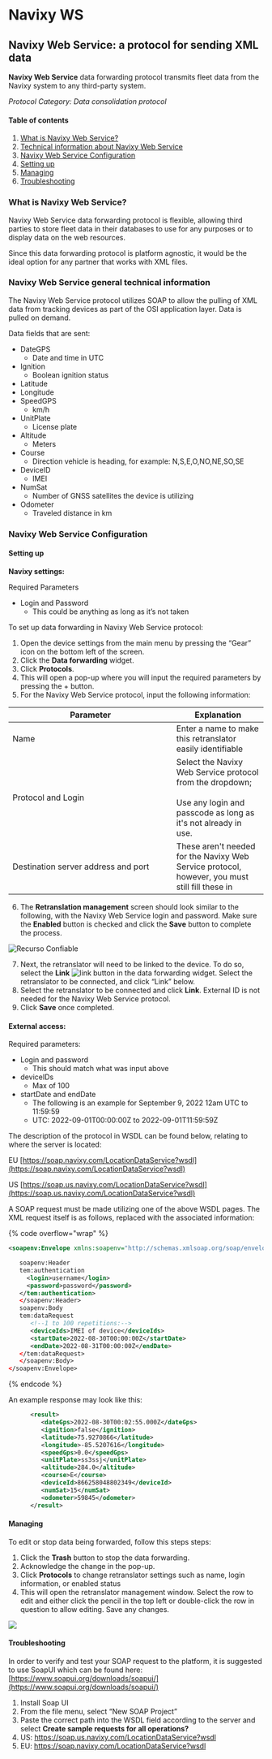 # Navixy WS

## Navixy Web Service: a protocol for sending XML data

**Navixy Web Service** data forwarding protocol transmits fleet data from the Navixy system to any third-party system.

_Protocol Category: Data consolidation protocol_&#x20;

#### Table of contents

1. [What is Navixy Web Service?](navixy-ws.md#what-is-ws)
2. [Technical information about Navixy Web Service](navixy-ws.md#tech-info-ws)
3. [Navixy Web Service Configuration](navixy-ws.md#ws-config)
4. [Setting up](navixy-ws.md#setting-up)
5. [Managing](navixy-ws.md#managing)
6. [Troubleshooting](navixy-ws.md#troubleshooting)

### What is Navixy Web Service?

Navixy Web Service data forwarding protocol is flexible, allowing third parties to store fleet data in their databases to use for any purposes or to display data on the web resources.

Since this data forwarding protocol is platform agnostic, it would be the ideal option for any partner that works with XML files.

### Navixy Web Service general technical information

The Navixy Web Service protocol utilizes SOAP to allow the pulling of XML data from tracking devices as part of the OSI application layer. Data is pulled on demand.

Data fields that are sent:

* DateGPS
  * Date and time in UTC
* Ignition
  * Boolean ignition status
* Latitude
* Longitude
* SpeedGPS
  * km/h
* UnitPlate
  * License plate
* Altitude
  * Meters
* Course
  * Direction vehicle is heading, for example: N,S,E,O,NO,NE,SO,SE
* DeviceID
  * IMEI
* NumSat
  * Number of GNSS satellites the device is utilizing
* Odometer
  * Traveled distance in km

### Navixy Web Service Configuration

#### Setting up

**Navixy settings:**

Required Parameters

* Login and Password
  * This could be anything as long as it’s not taken

To set up data forwarding in Navixy Web Service protocol:

1. Open the device settings from the main menu by pressing the “Gear” icon on the bottom left of the screen.
2. Click the **Data forwarding** widget.
3. Click **Protocols**.
4. This will open a pop-up where you will input the required parameters by pressing the + button.
5. For the Navixy Web Service protocol, input the following information:

<table><thead><tr><th width="307.8182373046875">Parameter</th><th>Explanation</th></tr></thead><tbody><tr><td>Name</td><td>Enter a name to make this retranslator easily identifiable</td></tr><tr><td>Protocol and Login</td><td>Select the Navixy Web Service protocol from the dropdown;<br><br>Use any login and passcode as long as it's not already in use.</td></tr><tr><td>Destination server address and port</td><td>These aren't needed for the Navixy Web Service protocol, however, you must still fill these in</td></tr></tbody></table>

6. The **Retranslation management** screen should look similar to the following, with the Navixy Web Service login and password. Make sure the **Enabled** button is checked and click the **Save** button to complete the process.

![Recurso Confiable](https://www.navixy.com/wp-content/uploads/2022/10/pasted-image-0-4-600x112.png)

7. Next, the retranslator will need to be linked to the device. To do so, select the **Link** <img src="https://www.navixy.com/wp-content/uploads/2022/08/image-3.png" alt="link" data-size="line"> button in the data forwarding widget. Select the retranslator to be connected, and click “Link” below.
8. Select the retranslator to be connected and click **Link**. External ID is not needed for the Navixy Web Service protocol.
9. Click **Save** once completed.

#### External access:

Required parameters:

* Login and password
  * This should match what was input above
* deviceIDs
  * Max of 100
* startDate and endDate
  * The following is an example for September 9, 2022 12am UTC to 11:59:59
  * UTC: 2022-09-01T00:00:00Z to 2022-09-01T11:59:59Z

The description of the protocol in WSDL can be found below, relating to where the server is located:

EU [https://soap.navixy.com/LocationDataService?wsdl](https://soap.navixy.com/LocationDataService?wsdl)

US [https://soap.us.navixy.com/LocationDataService?wsdl](https://soap.us.navixy.com/LocationDataService?wsdl)

A SOAP request must be made utilizing one of the above WSDL pages. The XML request itself is as follows, replaced with the associated information:

{% code overflow="wrap" %}
```xml
<soapenv:Envelope xmlns:soapenv="http://schemas.xmlsoap.org/soap/envelope/" xmlns:tem="http://tempuri.org">

   soapenv:Header
   tem:authentication
     <login>username</login>
     <password>password</password>
   </tem:authentication>
   </soapenv:Header>
   soapenv:Body
   tem:dataRequest
      <!--1 to 100 repetitions:-->
      <deviceIds>IMEI of device</deviceIds>
      <startDate>2022-08-30T00:00:00Z</startDate>
      <endDate>2022-08-31T00:00:00Z</endDate>
   </tem:dataRequest>
   </soapenv:Body>
</soapenv:Envelope>
```
{% endcode %}

An example response may look like this:

```xml
      <result>
         <dateGps>2022-08-30T00:02:55.000Z</dateGps>
         <ignition>false</ignition>
         <latitude>75.9270866</latitude>
         <longitude>-85.5207616</longitude>
         <speedGps>0.0</speedGps>
         <unitPlate>ss3ssj</unitPlate>
         <altitude>284.0</altitude>
         <course>E</course>
         <deviceId>866258048802349</deviceId>
         <numSat>15</numSat>
         <odometer>59845</odometer>
      </result>
```

#### Managing

To edit or stop data being forwarded, follow this steps steps:

1. Click the **Trash** button to stop the data forwarding.
2. Acknowledge the change in the pop-up.
3. Click **Protocols** to change retranslator settings such as name, login information, or enabled status
4. This will open the retranslator management window. Select the row to edit and either click the pencil in the top left or double-click the row in question to allow editing. Save any changes.

![](https://www.navixy.com/wp-content/uploads/2022/10/pasted-image-0-1-2-600x106.png)

#### Troubleshooting

In order to verify and test your SOAP request to the platform, it is suggested to use SoapUI which can be found here: [https://www.soapui.org/downloads/soapui/](https://www.soapui.org/downloads/soapui/)

1. Install Soap UI
2. From the file menu, select “New SOAP Project”
3. Paste the correct path into the WSDL field according to the server and select **Create sample requests for all operations?**
4. US: https://soap.us.navixy.com/LocationDataService?wsdl
5. EU: https://soap.navixy.com/LocationDataService?wsdl
